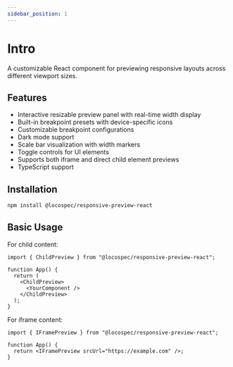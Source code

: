 ```yaml
---
sidebar_position: 1
---
```


# Intro

A customizable React component for previewing responsive layouts across different viewport sizes.

## Features

- Interactive resizable preview panel with real-time width display
- Built-in breakpoint presets with device-specific icons
- Customizable breakpoint configurations
- Dark mode support
- Scale bar visualization with width markers
- Toggle controls for UI elements
- Supports both iframe and direct child element previews
- TypeScript support

## Installation

```bash
npm install @locospec/responsive-preview-react
```

## Basic Usage

For child content:

```tsx
import { ChildPreview } from "@locospec/responsive-preview-react";

function App() {
  return (
    <ChildPreview>
      <YourComponent />
    </ChildPreview>
  );
}
```

For iframe content:

```tsx
import { IFramePreview } from "@locospec/responsive-preview-react";

function App() {
  return <IFramePreview srcUrl="https://example.com" />;
}
```

